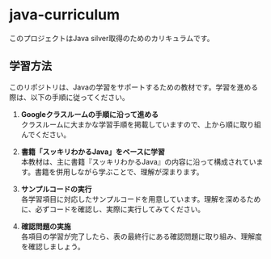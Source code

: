 # java-curriculum

このプロジェクトはJava silver取得のためのカリキュラムです。

## 学習方法

このリポジトリは、Javaの学習をサポートするための教材です。学習を進める際は、以下の手順に従ってください。

1. **Googleクラスルームの手順に沿って進める**  
   クラスルームに大まかな学習手順を掲載していますので、上から順に取り組んでください。

2. **書籍「スッキリわかるJava」をベースに学習**  
   本教材は、主に書籍『スッキリわかるJava』の内容に沿って構成されています。書籍を併用しながら学ぶことで、理解が深まります。

3. **サンプルコードの実行**  
   各学習項目に対応したサンプルコードを用意しています。理解を深めるために、必ずコードを確認し、実際に実行してみてください。

4. **確認問題の実施**  
   各項目の学習が完了したら、表の最終行にある確認問題に取り組み、理解度を確認しましょう。